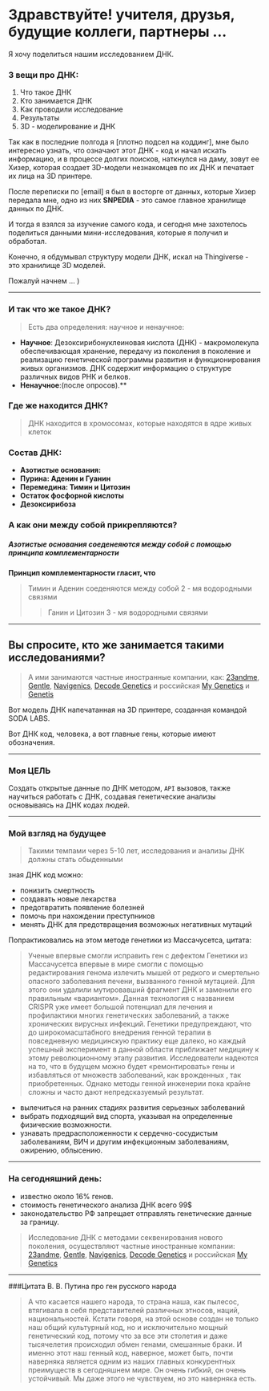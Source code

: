 # Здравствуйте! учителя, друзья, будущие коллеги, партнеры ...

Я хочу поделиться нашим исследованием ДНК.

### 3 вещи про ДНК:
 1. Что такое ДНК
 2. Кто занимается ДНК
 3. Как проводили исследование 
 4. Результаты
 5. 3D - моделирование и ДНК

Так как в последние полгода я [плотно подсел на коддинг], мне было интересно узнать, что означают этот ДНК - код и начал искать информацию, и в процессе долгих поисков, наткнулся на даму, зовут ее Хизер, которая создает 3D-модели незнакомцев по их ДНК и печатает их лица на 3D принтере. 

После переписки по [email] я был в восторге от данных, которые Хизер передала мне, одно из них **SNPEDIA** -  это самое главное хранилище данных по ДНК.

И тогда я взялся за изучение самого кода, и сегодня мне захотелось поделиться данными мини-исследования, которые я получил и обработал. 

Конечно, я обдумывал структуру модели ДНК, искал на Thingiverse - это хранилище 3D моделей.

Пожалуй начнем ... )

***

### И так что же такое ДНК? 
> Есть два определения: научное и ненаучное:
- **Научное**: Дезоксирибонуклеиновая кислота (ДНК) - макромолекула обеспечивающая хранение, передачу из поколения в поколение и реализацию генетической программы развития и функционирования живых организмов. ДНК содержит информацию о структуре различных видов РНК и белков.
- **Ненаучное**:(после опросов).**

### Где же находится ДНК?
> ДНК находится в хромосомах, которые находятся в ядре живых клеток

### Состав ДНК:

- **Азотистые основания:** 
- **Пурина: Аденин и Гуанин** 
- **Перемедина: Тимин и Цитозин**
- **Остаток фосфорной кислоты**
- **Дезоксирибоза**

### А как они между собой прикрепляются?


##### Азотистые основания соеденеяются между собой с помощью принципа комплементарности

**Принцип комплементарности гласит, что**  
> Тимин и Аденин соеденяются между собой 2 - мя водородными связями
>> Ганин и Цитозин 3 - мя водородными связями

***

## Вы спросите, кто же занимается такими исследованиями?

>А ими занимаются частные иностранные компании, как: [23andme](https://23andme.com), [Gentle](https://www.gentlelabs.com/), [Navigenics](http://www.navigenics.com/), [Decode Genetics](http://www.decode.com/) и российская [My Genetics](http://mygenetics.ru/) и [Genetis](http://gentis.ru/) 


Вот модель ДНК напечатанная на 3D принтере, созданная командой SODA LABS.

Вот ДНК код, человека, а вот главные гены, которые имеют обозначения.

***

### Моя ЦЕЛЬ 

Создать открытые данные по ДНК методом, `API` вызовов, также научиться работать с ДНК, создавая генетические анализы основываясь на ДНК кодах людей.

***

### Мой взгляд на будущее
> Такими темпами через 5-10 лет, исследования и анализы ДНК должны стать обыденными

зная ДНК код можно: 
- понизить смертность
- создавать новые лекарства
- предотвратить появление болезней
- помочь при нахождении преступников 
- менять ДНК для предотвращения возможных негативных мутаций

Попрактиковались на этом методе генетики из Массачусетса, цитата:

>Ученые впервые смогли исправить ген с дефектом
Генетики из Массачусетса впервые в мире смогли с помощью редактирования генома излечить мышей от редкого и смертельно опасного заболевания печени, вызванного генной мутацией. Для этого они удалили мутировавший фрагмент ДНК и заменили его правильным «вариантом».
Данная технология с названием CRISPR уже имеет большой потенциал для лечения и профилактики многих генетических заболеваний, а также хронических вирусных инфекций. Генетики предупреждают, что до широкомасштабного внедрения генной терапии в повседневную медицинскую практику еще далеко, но каждый успешный эксперимент в данной области приближает медицину к этому революционному этапу развития.
Исследователи надеются на то, что в будущем можно будет «ремонтировать» гены и избавляться от множеств заболеваний, как врожденных , так приобретенных. Однако методы генной инженерии пока крайне сложны и часто дают непредсказуемый 
результат.

- вылечиться на ранних стадиях развития серьезных заболеваний
- выбрать подходящий вид спорта, указывая на определенные физические возможности. 
- узнавать предрасположенности к сердечно-сосудистым заболеваниям, ВИЧ и другим инфекционным заболеваниям, ожирению, облысению.

***

### На сегодняшний день: 
- известно около 16% генов. 
- стоимость генетического анализа ДНК всего 99$
- законодательство РФ запрещает отправлять генетические данные за границу. 

> Исследование ДНК с методами секвенирования нового поколения, осуществляют частные иностранные компании: [23andme](https://23andme.com), [Gentle](https://www.gentlelabs.com/), [Navigenics](http://www.navigenics.com/), [Decode Genetics](http://www.decode.com/) и российская [My Genetics](http://mygenetics.ru/) 

***

###Цитата В. В. Путина про ген русского народа
> А что касается нашего народа, то страна наша, как пылесос, втягивала в себя представителей различных этносов, наций, национальностей. Кстати говоря, на этой основе создан не только наш общий культурный код, но и исключительно мощный генетический код, потому что за все эти столетия и даже тысячелетия происходил обмен генами, смешанные браки. И именно этот наш генный код, наверное, может быть, почти наверняка является одним из наших главных конкурентных преимуществ в сегодняшнем мире. Он очень гибкий, он очень устойчивый. Мы даже этого не чувствуем, но это наверняка есть.
